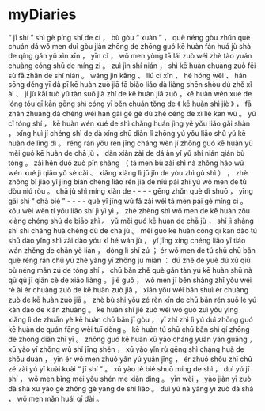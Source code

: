 # myDiaries

“ jī shí ” shì gè píng shí de cí ， bù gòu “ xuàn ” ， què néng gòu zhǔn què chuán dá wǒ men duì gòu jiàn zhōng de zhōng guó kē huàn fán huá jù shà de qíng gǎn yǔ xìn xīn ， yīn cǐ ， wǒ men yòng tā lái zuò wéi zhè tào yuán chuàng cóng shū de míng zi 。 
zuì jìn shí nián ， shì kē huàn chuàng zuò fēi sù fā zhǎn de shí nián 。 wáng jìn kāng 、 liú cí xīn 、 hé hóng wěi 、 hán sōng děng yī dà pī kē huàn zuò jiā fā biǎo liǎo dà liàng shēn shòu dú zhě xǐ ài 、 jí jù kāi tuò yǔ tàn suǒ jià zhí de kē huàn jiā zuò 。kē huàn wén xué de lóng tóu qī kān gēng shì cóng yī běn chuán tǒng de 《 kē huàn shì jiè 》 ， fā zhǎn zhuàng dà chéng wéi hán gài gè gè dú zhě céng de xì liè kān wù 。 yǔ cǐ tóng shí ， kē huàn wén xué de shì chǎng huán jìng yě yǒu liǎo gǎi shàn ， xǐng huì jí chéng shì de dà xíng shū diàn lǐ zhōng yú yǒu liǎo shǔ yú kē huàn de lǐng dì 。
réng rán yǒu rén jīng cháng wèn jí zhōng guó kē huàn yǔ měi guó kē huàn de chā jù ， dàn xiàn zài de dá àn yǐ yǔ shí nián qián bù tóng 。 zài hěn duō zuò pǐn shàng （ tā men bù zài shì nà zhǒng háo wú wén xué jì qiǎo yǔ sè cǎi 、 xiǎng xiàng lì jū jǐn de yòu zhì gù shì ） ， zhè zhǒng bǐ jiào yǐ jīng biàn chéng liǎo rén jiā de niú pái zhī yú wǒ men de tǔ dòu niú ròu 。 chā jù shì míng xiǎn de - - - - gēng zhǔn què dì shuō ， yīng gāi shì “ chā bié ” - - - - què yǐ jīng wú fǎ zài wéi tā men pái gè míng cì 。 kǒu wèi wèn tí yǒu liǎo shí jì yì yì ， zhè zhèng shì wǒ men de kē huàn zǒu xiàng chéng shú de biāo zhì 。 
yǔ měi guó kē huàn de chā jù ， shí jì shàng shì shì cháng huà chéng dù de chā jù 。 měi guó kē huàn cóng qī kān dào tú shū dào yǐng shì zài dào yóu xì hé wán jù ， yǐ jīng xíng chéng liǎo yī tiáo wán zhěng de chǎn yè liàn ， dòng lì shí zú ； ér wǒ men de tú shū chū bǎn què réng rán chǔ yú zhè yàng yī zhǒng jú miàn ： dú zhě de yuè dú xū qiú bù néng mǎn zú de tóng shí ， chū bǎn zhě què gǎn tàn yú kē huàn shū nà qū qū jī qiān cè de xiāo liàng 。 jiē guǒ ， wǒ men jī běn shàng zhǐ yǒu wéi rè ài ér chuàng zuò de kē huàn zuò jiā ， xiǎn yǒu wéi bǎn shuì ér chuàng zuò de kē huàn zuò jiā 。 zhè bù shi yǒu zé rèn xīn de chū bǎn rén suǒ lè yú kàn dào de xiàn zhuàng 。 
kē huàn shì jiè zuò wéi wǒ guó zuì yǒu yǐng xiǎng lì de zhuān yè kē huàn chū bǎn jī gòu ， yī zhí zhì lì yú duì zhōng guó kē huàn de quán fāng wèi tuī dòng 。 kē huàn tú shū chū bǎn shì qí zhōng de zhòng diǎn zhī yī 。 zhōng guó kē huàn xū yào cháng yuǎn yǎn guāng ， xū yào yī zhǒng wù shí jīng shén ， xū yào yǐn rù gēng shì cháng huà de shǒu duàn ， yīn ér wǒ men zhuó yǎn yú yuǎn jǐng ， ér zhuó shǒu zhī chǔ zé zài yú yī kuài kuài “ jī shí ” 。 
xū yào tè bié shuō míng de shì ， duì yú jī shí ， wǒ men bìng méi yǒu shén me xiàn dìng 。 yīn wèi ， yào jiàn yī zuò dà shà xū yào gè zhǒng gè yàng de shí liào 。 
duì yú nà yàng yī zuò dà shà ， wǒ men mǎn huái qī dài 。
